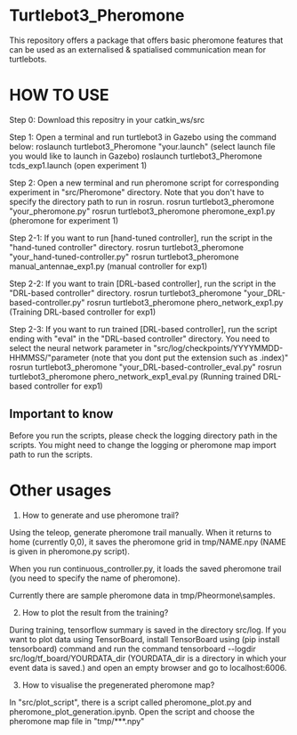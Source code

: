 # Turtlebot3_Pheromone
This repository offers a package that offers basic pheromone features that can be used as an externalised &amp; spatialised communication mean for turtlebots.

# HOW TO USE

Step 0: Download this repositry in your catkin_ws/src


Step 1: Open a terminal and run turtlebot3 in Gazebo using the command below:
roslaunch turtlebot3_Pheromone "your.launch" (select launch file you would like to launch in Gazebo)
roslaunch turtlebot3_Pheromone tcds_exp1.launch (open experiment 1)

Step 2: Open a new terminal and run pheromone script for corresponding experiment in "src/Pheromone" directory. Note that you don't have to specify the directory path to run in rosrun. 
rosrun turtlebot3_pheromone "your_pheromone.py"
rosrun turtlebot3_pheromone pheromone_exp1.py (pheromone for experiment 1)


Step 2-1: If you want to run [hand-tuned controller], run the script in the "hand-tuned controller" directory. 
rosrun turtlebot3_pheromone "your_hand-tuned-controller.py"
rosrun turtlebot3_pheromone manual_antennae_exp1.py (manual controller for exp1)


Step 2-2: If you want to train [DRL-based controller], run the script in the "DRL-based controller" directory.
rosrun turtlebot3_pheromone "your_DRL-based-controller.py"
rosrun turtlebot3_pheromone phero_network_exp1.py (Training DRL-based controller for exp1)

Step 2-3: If you want to run trained [DRL-based controller], run the script ending with "eval" in the "DRL-based controller" directory. You need to select the neural network parameter in "src/log/checkpoints/YYYYMMDD-HHMMSS/"parameter (note that you dont put the extension such as .index)"
rosrun turtlebot3_pheromone "your_DRL-based-controller_eval.py"
rosrun turtlebot3_pheromone phero_network_exp1_eval.py (Running trained DRL-based controller for exp1)

## Important to know

Before you run the scripts, please check the logging directory path in the scripts. You might need to change the logging or pheromone map import path to run the scripts.

# Other usages

1. How to generate and use pheromone trail?

Using the teleop, generate pheromone trail manually. When it returns to home (currently 0,0), it saves the pheromone grid in tmp/NAME.npy (NAME is given in pheromone.py script).

When you run continuous_controller.py, it loads the saved pheromone trail (you need to specify the name of pheromone).

Currently there are sample pheromone data in tmp/Pheormone\samples.

2. How to plot the result from the training? 

During training, tensorflow summary is saved in the directory src/log. If you want to plot data using TensorBoard, install TensorBoard using (pip install tensorboard) command and run the command tensorboard --logdir src/log/tf_board/YOURDATA_dir (YOURDATA_dir is a directory in which your event data is saved.) and open an empty browser and go to localhost:6006. 

3. How to visualise the pregenerated pheromone map?

In "src/plot_script", there is a script called pheromone_plot.py and pheromone_plot_generation.ipynb. Open the script and choose the pheromone map file in "tmp/***.npy"
